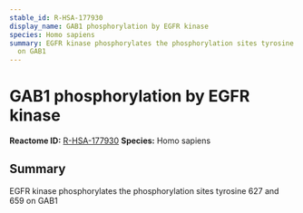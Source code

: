 ```yaml
---
stable_id: R-HSA-177930
display_name: GAB1 phosphorylation by EGFR kinase
species: Homo sapiens
summary: EGFR kinase phosphorylates the phosphorylation sites tyrosine 627 and 659
  on GAB1
---
```


# GAB1 phosphorylation by EGFR kinase
**Reactome ID:** [R-HSA-177930](https://reactome.org/content/detail/R-HSA-177930)
**Species:** Homo sapiens

## Summary

EGFR kinase phosphorylates the phosphorylation sites tyrosine 627 and 659 on GAB1
